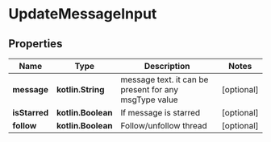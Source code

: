 
# UpdateMessageInput

## Properties
Name | Type | Description | Notes
------------ | ------------- | ------------- | -------------
**message** | **kotlin.String** | message text. it can be present for any msgType value |  [optional]
**isStarred** | **kotlin.Boolean** | If message is starred |  [optional]
**follow** | **kotlin.Boolean** | Follow/unfollow thread |  [optional]



